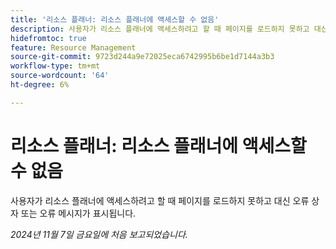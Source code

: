 ```yaml
---
title: '리소스 플래너: 리소스 플래너에 액세스할 수 없음'
description: 사용자가 리소스 플래너에 액세스하려고 할 때 페이지를 로드하지 못하고 대신 오류 상자 또는 오류 메시지가 표시됩니다.
hidefromtoc: true
feature: Resource Management
source-git-commit: 9723d244a9e72025eca6742995b6be1d7144a3b3
workflow-type: tm+mt
source-wordcount: '64'
ht-degree: 6%

---
```


# 리소스 플래너: 리소스 플래너에 액세스할 수 없음

<!--
>[!NOTE]
>
>This issue was fixed on June 10, 2024.
-->

사용자가 리소스 플래너에 액세스하려고 할 때 페이지를 로드하지 못하고 대신 오류 상자 또는 오류 메시지가 표시됩니다.

_2024년 11월 7일 금요일에 처음 보고되었습니다._

